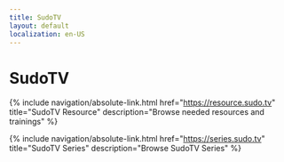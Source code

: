 ```yaml
---
title: SudoTV
layout: default
localization: en-US
---
```


# SudoTV

{% include navigation/absolute-link.html
    href="https://resource.sudo.tv"
    title="SudoTV Resource"
    description="Browse needed resources and trainings"
%}

{% include navigation/absolute-link.html
    href="https://series.sudo.tv"
    title="SudoTV Series"
    description="Browse SudoTV Series"
%}

